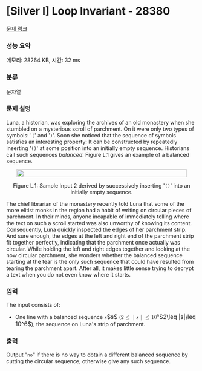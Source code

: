 # [Silver I] Loop Invariant - 28380 

[문제 링크](https://www.acmicpc.net/problem/28380) 

### 성능 요약

메모리: 28264 KB, 시간: 32 ms

### 분류

문자열

### 문제 설명

<p>Luna, a historian, was exploring the archives of an old monastery when she stumbled on a mysterious scroll of parchment. On it were only two types of symbols: '<code>(</code>' and '<code>)</code>'. Soon she noticed that the sequence of symbols satisfies an interesting property: It can be constructed by repeatedly inserting '<code>()</code>' at some position into an initially empty sequence. Historians call such sequences <em>balanced</em>. Figure L.1 gives an example of a balanced sequence.</p>

<p style="text-align: center;"><img alt="" src="https://upload.acmicpc.net/a7000f77-3955-4776-808e-0088db25ed1a/-/preview/" style="width: 450px; height: 20px;"></p>

<p style="text-align: center;">Figure L.1: Sample Input 2 derived by successively inserting '<code>()</code>' into an initially empty sequence.</p>

<p>The chief librarian of the monastery recently told Luna that some of the more elitist monks in the region had a habit of writing on circular pieces of parchment. In their minds, anyone incapable of immediately telling where the text on such a scroll started was also unworthy of knowing its content. Consequently, Luna quickly inspected the edges of her parchment strip. And sure enough, the edges at the left and right end of the parchment strip fit together perfectly, indicating that the parchment once actually was circular. While holding the left and right edges together and looking at the now circular parchment, she wonders whether the balanced sequence starting at the tear is the only such sequence that could have resulted from tearing the parchment apart. After all, it makes little sense trying to decrypt a text when you do not even know where it starts.</p>

### 입력 

 <p>The input consists of:</p>

<ul>
	<li>One line with a balanced sequence <mjx-container class="MathJax" jax="CHTML" style="font-size: 109%; position: relative;"><mjx-math class="MJX-TEX" aria-hidden="true"><mjx-mi class="mjx-i"><mjx-c class="mjx-c1D460 TEX-I"></mjx-c></mjx-mi></mjx-math><mjx-assistive-mml unselectable="on" display="inline"><math xmlns="http://www.w3.org/1998/Math/MathML"><mi>s</mi></math></mjx-assistive-mml><span aria-hidden="true" class="no-mathjax mjx-copytext">$s$</span></mjx-container> (<mjx-container class="MathJax" jax="CHTML" style="font-size: 109%; position: relative;"><mjx-math class="MJX-TEX" aria-hidden="true"><mjx-mn class="mjx-n"><mjx-c class="mjx-c32"></mjx-c></mjx-mn><mjx-mo class="mjx-n" space="4"><mjx-c class="mjx-c2264"></mjx-c></mjx-mo><mjx-texatom space="4" texclass="ORD"><mjx-mo class="mjx-n"><mjx-c class="mjx-c7C"></mjx-c></mjx-mo></mjx-texatom><mjx-mi class="mjx-i"><mjx-c class="mjx-c1D460 TEX-I"></mjx-c></mjx-mi><mjx-texatom texclass="ORD"><mjx-mo class="mjx-n"><mjx-c class="mjx-c7C"></mjx-c></mjx-mo></mjx-texatom><mjx-mo class="mjx-n" space="4"><mjx-c class="mjx-c2264"></mjx-c></mjx-mo><mjx-msup space="4"><mjx-mn class="mjx-n"><mjx-c class="mjx-c31"></mjx-c><mjx-c class="mjx-c30"></mjx-c></mjx-mn><mjx-script style="vertical-align: 0.393em;"><mjx-mn class="mjx-n" size="s"><mjx-c class="mjx-c36"></mjx-c></mjx-mn></mjx-script></mjx-msup></mjx-math><mjx-assistive-mml unselectable="on" display="inline"><math xmlns="http://www.w3.org/1998/Math/MathML"><mn>2</mn><mo>≤</mo><mrow data-mjx-texclass="ORD"><mo stretchy="false">|</mo></mrow><mi>s</mi><mrow data-mjx-texclass="ORD"><mo stretchy="false">|</mo></mrow><mo>≤</mo><msup><mn>10</mn><mn>6</mn></msup></math></mjx-assistive-mml><span aria-hidden="true" class="no-mathjax mjx-copytext">$2\leq |s|\leq 10^6$</span></mjx-container>), the sequence on Luna's strip of parchment.</li>
</ul>

### 출력 

 <p>Output "<code>no</code>" if there is no way to obtain a different balanced sequence by cutting the circular sequence, otherwise give any such sequence.</p>

